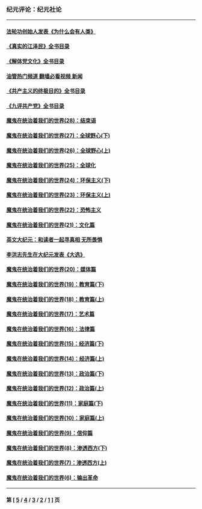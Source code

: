 ### 纪元评论：纪元社论
---
#### [法轮功创始人发表《为什么会有人类》](../../pages/nsc422/n13912117.md?02210330) 
#### [《真实的江泽民》全书目录](../../pages/nsc422/n13721399.md?02210330) 
#### [《解体党文化》全书目录](../../pages/nsc422/n13721157.md?02210330) 
#### [油管热门频道 翻墙必看视频 新闻](ok?02210330)
#### [《共产主义的终极目的》全书目录](../../pages/nsc422/n13721048.md?02210330) 
#### [《九评共产党》全书目录](../../pages/nsc422/n13708085.md?02210330) 
#### [魔鬼在统治着我们的世界(28)：结束语](../../pages/nsc422/n10936246.md?02210330) 
#### [魔鬼在统治着我们的世界(27)：全球野心(下)](../../pages/nsc422/n10928319.md?02210330) 
#### [魔鬼在统治着我们的世界(26)：全球野心(上)](../../pages/nsc422/n10900318.md?02210330) 
#### [魔鬼在统治着我们的世界(25)：全球化](../../pages/nsc422/n10788205.md?02210330) 
#### [魔鬼在统治着我们的世界(24)：环保主义(下)](../../pages/nsc422/n10695307.md?02210330) 
#### [魔鬼在统治着我们的世界(23)：环保主义(上)](../../pages/nsc422/n10688613.md?02210330) 
#### [魔鬼在统治着我们的世界(22)：恐怖主义](../../pages/nsc422/n10614727.md?02210330) 
#### [魔鬼在统治着我们的世界(21)：文化篇](../../pages/nsc422/n10597706.md?02210330) 
#### [英文大纪元：和读者一起寻真相 无所畏惧](../../pages/nsc422/n12542027.md?02210330) 
#### [李洪志先生在大纪元发表《大选》](../../pages/nsc422/n12534746.md?02210330) 
#### [魔鬼在统治着我们的世界(20)：媒体篇](../../pages/nsc422/n10586579.md?02210330) 
#### [魔鬼在统治着我们的世界(19)：教育篇(下)](../../pages/nsc422/n10564808.md?02210330) 
#### [魔鬼在统治着我们的世界(18)：教育篇(上)](../../pages/nsc422/n10526970.md?02210330) 
#### [魔鬼在统治着我们的世界(17)：艺术篇](../../pages/nsc422/n10499093.md?02210330) 
#### [魔鬼在统治着我们的世界(16)：法律篇](../../pages/nsc422/n10485969.md?02210330) 
#### [魔鬼在统治着我们的世界(15)：经济篇(下)](../../pages/nsc422/n10469975.md?02210330) 
#### [魔鬼在统治着我们的世界(14)：经济篇(上)](../../pages/nsc422/n10457370.md?02210330) 
#### [魔鬼在统治着我们的世界(13)：政治篇(下)](../../pages/nsc422/n10448270.md?02210330) 
#### [魔鬼在统治着我们的世界(12)：政治篇(上)](../../pages/nsc422/n10444576.md?02210330) 
#### [魔鬼在统治着我们的世界(11)：家庭篇(下)](../../pages/nsc422/n10440961.md?02210330) 
#### [魔鬼在统治着我们的世界(10)：家庭篇(上)](../../pages/nsc422/n10435448.md?02210330) 
#### [魔鬼在统治着我们的世界(9)：信仰篇](../../pages/nsc422/n10432159.md?02210330) 
#### [魔鬼在统治着我们的世界(8)：渗透西方(下)](../../pages/nsc422/n10429603.md?02210330) 
#### [魔鬼在统治着我们的世界(7)：渗透西方(上)](../../pages/nsc422/n10426013.md?02210330) 
#### [魔鬼在统治着我们的世界(6)：输出革命](../../pages/nsc422/n10421536.md?02210330) 

---
#### 第 [ [5](./5.md?02210330) / [4](./4.md?02210330) / [3](./3.md?02210330) / [2](./2.md?02210330) / [1](./1.md?02210330) ] 页
